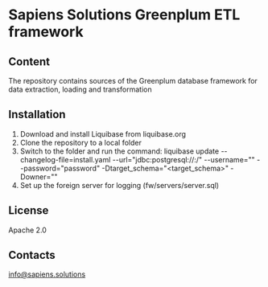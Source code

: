 # Sapiens Solutions Greenplum ETL framework

## Content
The repository contains sources of the Greenplum database framework for data extraction, loading and transformation

## Installation 
1. Download and install Liquibase from liquibase.org
2. Clone the repository to a local folder
3. Switch to the folder and run the command:
liquibase update --changelog-file=install.yaml --url="jdbc:postgresql://<host>:<port>/<database>" --username="<user>" --password="password" -Dtarget_schema="<target_schema>" -Downer="<owner>"
4. Set up the foreign server for logging (fw/servers/server.sql)

## License
Apache 2.0

## Contacts
info@sapiens.solutions